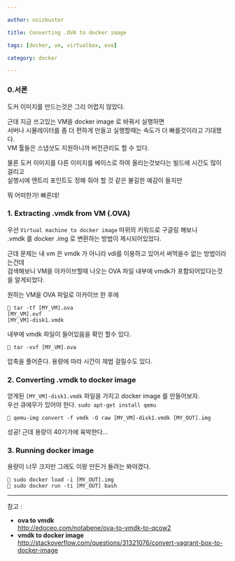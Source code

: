 ```yaml
---

author: noizbuster

title: Converting .OVA to docker image

tags: [docker, vm, virtualbox, ova]

category: docker

---
```


### 0.서론
도커 이미지를 만드는것은 그리 어렵지 않았다.

근데 지금 쓰고있는 VM을 docker image 로 바꿔서 실행하면  
서버나 시뮬레이터를 좀 더 편하게 만들고 실행할때는 속도가 더 빠를것이라고 기대했다.  
VM 툴들은 스냅샷도 지원하니까 버전관리도 할 수 있다.

물론 도커 이미지를 다른 이미지를 베이스로 하여 올리는것보다는 빌드에 시간도 많이 걸리고  
실행시에 엔트리 포인트도 정해 줘야 할 것 같은 불길한 예감이 들지만

뭐 어떠한가! 빠른데!

### 1. Extracting .vmdk from VM (.OVA)
우선 `Virtual machine to docker image` 따위의 키워드로 구글링 해보니  
.vmdk 를 docker .img 로 변환하는 방법이 제시되어있었다.

근데 문제는 내 vm 은 vmdk 가 아니라 vdi를 이용하고 있어서 써먹을수 없는 방법이라는건데  
검색해보니 VM을 아카이브할때 나오는 OVA 파일 내부에 vmdk가 포함되어있다는것을 알게되었다.

원하는 VM을 OVA 파일로 아카이브 한 후에

```
 tar -tf [MY_VM].ova
[MY_VM].ovf
[MY_VM]-disk1.vmdk
```

내부에 vmdk 파일이 들어있음을 확인 할수 있다.

```
 tar -xvf [MY_VM].ova
```
압축을 풀어준다. 용량에 따라 시간이 제법 걸릴수도 있다.

### 2. Converting .vmdk to docker image
얻게된 `[MY_VM]-disk1.vmdk` 파일을 가지고 docker image 를 만들어보자.  
우선 큐에무가 있어야 한다. `sudo apt-get install qemu`
```
 qemu-img convert -f vmdk -O raw [MY_VM]-disk1.vmdk [MY_OUT].img
```
성공! 근데 용량이 40기가에 육박한다...

### 3. Running docker image
용량이 너무 크지만 그래도 이왕 만든거 돌려는 봐야겠다.

```
 sudo docker load -i [MY_OUT].img
 sudo docker run -ti [MY_OUT] bash
```

---

참고 :  
- __ova to vmdk__  
http://edoceo.com/notabene/ova-to-vmdk-to-qcow2
- __vmdk to docker image__  
http://stackoverflow.com/questions/31321076/convert-vagrant-box-to-docker-image
